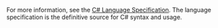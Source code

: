 For more information, see the [C# Language Specification](~/csharpstandard/standard/README.md). The language specification is the definitive source for C# syntax and usage.
